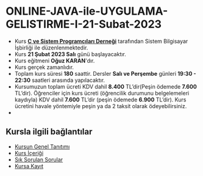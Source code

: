 # ONLINE-JAVA-ile-UYGULAMA-GELISTIRME-I-21-Subat-2023

+ Kurs [__C ve Sistem Programcıları Derneği__](http://www.csystem.org/) tarafından Sistem Bilgisayar İşbirliği ile düzenlenmektedir.
+ Kurs __21 Şubat 2023 Salı__ günü başlayacaktır.
+ Kurs eğitmeni __Oğuz KARAN__'dır.
+ Kurs gerçek zamanlıdır.
+ Toplam kurs süresi __180__ saattir. Dersler __Salı ve Perşembe__ günleri __19:30 - 22:30__ saatleri arasında yapılacaktır.
+ Kursumuzun toplam ücreti KDV dahil __8.400__ TL’dir(Peşin ödemede __7.600__ TL’dir). Öğrenciler için kurs ücreti (öğrencilik durumunu belgelemeleri kaydıyla) KDV dahil __7.600__ TL’dir (peşin ödemede __6.900__ TL’dir). Kurs ücretini havale yöntemiyle peşin ya da 2 taksit olarak ödeyebilirsiniz.
+ 
## Kursla ilgili bağlantılar
+ [Kursun Genel Tanıtımı](https://github.com/CSD-1993/ONLINE-JAVA-ile-UYGULAMA-GELISTIRME-I-21-Subat-2023/blob/main/kurs_tanitimi.md)
+ [Kurs İçeriği](https://github.com/CSD-1993/ONLINE-JAVA-ile-UYGULAMA-GELISTIRME-I-21-Subat-2023/blob/main/kurs_icerigi.md)
+ [Sık Sorulan Sorular](https://github.com/CSD-1993/ONLINE-JAVA-ile-UYGULAMA-GELISTIRME-I-21-Subat-2023/blob/main/sss.md)
+ [Kursa Kayıt](https://us02web.zoom.us/meeting/register/tZArdO6rqj4jH9Eq6wcfQidngsX7liEcWLO3)

